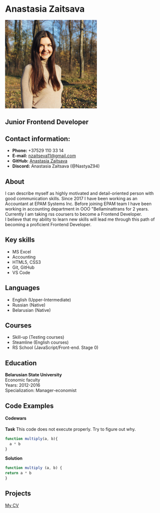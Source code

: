 # Anastasia Zaitsava
![Photo](https://github.com/NastyaZ94/rsschool-cv/blob/gh-pages/Photo.png)
## Junior Frontend Developer
## Contact information:
* **Phone:** +37529 110 33 14
* **E-mail:** nzaitseva11@gmail.com
* **GitHub:** [Anastasia Zaitsava](https://github.com/NastyaZ94)
* **Discord:** Anastasia Zaitsava (@NastyaZ94)

## About
I can describe myself as highly motivated and detail-oriented person with good communication skills. Since 2017 I have been working as an Accountant at EPAM Systems Inc. Before joining EPAM team I have been working in accounting department in OOO "Bellaminattrans for 2 years. Currently I am taking rss coursers to become a Frontend Developer.<br>
I believe that my ability to learn new skills will lead me through this path of becoming a proficient Frontend Developer.

## Key skills
* MS Excel
* Accounting
* HTML5, CSS3
* Git, GitHub
* VS Code

## Languages
* English (Upper-Intermediate)
* Russian (Native)
* Belarusian (Native)

## Courses
* Skill-up (Testing courses)
* Steamline (English courses)
* RS School (JavaScript/Front-end. Stage 0)

## Education
**Belarusian State University**<br>
Economic faculty<br>
Years: 2012-2016<br>
Specialization: Manager-economist

## Code Examples
#### Codewars
**Task**
This code does not execute properly. Try to figure out why.<br>
``` js 
function multiply(a, b){
  a * b
}
```
**Solution**
``` js 
function multiply (a, b) {
return a * b
}
```

## Projects

 [My CV](https://github.com/NastyaZ94/rsschool-cv/blob/gh-pages/cv.md)



